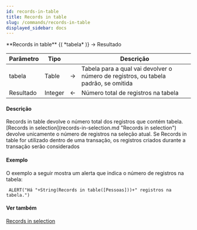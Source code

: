 ```yaml
---
id: records-in-table
title: Records in table
slug: /commands/records-in-table
displayed_sidebar: docs
---
```


<!--REF #_command_.Records in table.Syntax-->**Records in table** {( *tabela* )} -> Resultado<!-- END REF-->
<!--REF #_command_.Records in table.Params-->
| Parâmetro | Tipo |  | Descrição |
| --- | --- | --- | --- |
| tabela | Table | &rarr; | Tabela para a qual vai devolver o número de registros, ou tabela padrão, se omitida |
| Resultado | Integer | &larr; | Número total de registros na tabela |

<!-- END REF-->

#### Descrição 

<!--REF #_command_.Records in table.Summary-->Records in table devolve o número total dos registros que contém tabela.<!-- END REF--> [Records in selection](records-in-selection.md "Records in selection") devolve unicamente o número de registros na seleção atual. Se Records in table for utilizado dentro de uma transação, os registros criados durante a transação serão considerados

#### Exemplo 

O exemplo a seguir mostra um alerta que indica o número de registros na tabela:

```4d
 ALERT("Há "+String(Records in table([Pessoas]))+" registros na tabela.")
```

#### Ver também 

[Records in selection](records-in-selection.md)  